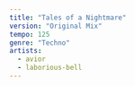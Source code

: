 ```yaml
---
title: "Tales of a Nightmare"
version: "Original Mix"
tempo: 125
genre: "Techno"
artists:
  - avior
  - laborious-bell
---
```

